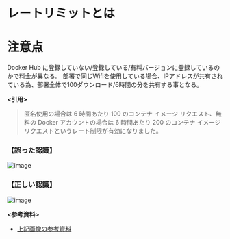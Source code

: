 # レートリミットとは

# 注意点
Docker Hub に登録していない/登録している/有料バージョンに登録しているのかで料金が異なる。
部署で同じWifiを使用している場合、IPアドレスが共有されている為、部署全体で100ダウンロード/6時間の分を共有する事となる。

**<引用>**  
> 匿名使用の場合は 6 時間あたり 100 のコンテナ イメージ リクエスト、無料の Docker アカウントの場合は 6 時間あたり 200 のコンテナ イメージ リクエストというレート制限が有効になりました。

### 【誤った認識】
![image](https://github.com/adgjmptwgw/infra-note/assets/66456130/34ff28d3-7407-4983-b061-32a1f3fdd9c3)  

### 【正しい認識】
![image](https://github.com/adgjmptwgw/infra-note/assets/66456130/d9d28303-6852-4eee-8605-cd25ec6dada6)


**<参考資料>**  
- [上記画像の参考資料](https://fu3ak1.hatenablog.com/entry/2020/11/22/122241)
